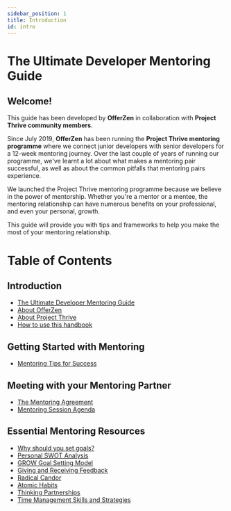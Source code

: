```yaml
---
sidebar_position: 1
title: Introduction
id: intro
---
```


# The Ultimate Developer Mentoring Guide

## Welcome!

This guide has been developed by **OfferZen** in collaboration with **Project Thrive community members**.&#x20;

Since July 2019, **OfferZen** has been running the **Project Thrive mentoring programme** where we connect junior developers with senior developers for a 12-week mentoring journey. Over the last couple of years of running our programme, we've learnt a lot about what makes a mentoring pair successful, as well as about the common pitfalls that mentoring pairs experience.

We launched the Project Thrive mentoring programme because we believe in the power of mentorship. Whether you're a mentor or a mentee, the mentoring relationship can have numerous benefits on your professional, and even your personal, growth.&#x20;

This guide will provide you with tips and frameworks to help you make the most of your mentoring relationship.


# Table of Contents

## Introduction

* [The Ultimate Developer Mentoring Guide](/intro.md)
* [About OfferZen](/intro/about-offerzen.md)
* [About Project Thrive](/intro/about-project-thrive.md) 
* [How to use this handbook](/intro/how-to-use-this-handbook.md)

## Getting Started with Mentoring

* [Mentoring Tips for Success](/getting-started-with-mentoring/mentoring-tips-for-success.md)

## Meeting with your Mentoring Partner

* [The Mentoring Agreement](/meeting-with-your-mentoring-partner/the-mentoring-agreement.md)
* [Mentoring Session Agenda](/meeting-with-your-mentoring-partner/mentoring-session-agenda.md)

## Essential Mentoring Resources

* [Why should you set goals?](/essential-mentoring-resources/why-should-you-set-goals.md)
* [Personal SWOT Analysis](/essential-mentoring-resources/personal-swot-analysis.md)
* [GROW Goal Setting Model](/essential-mentoring-resources/grow-goal-setting-model.md)
* [Giving and Receiving Feedback](/essential-mentoring-resources/giving-and-receiving-feedback/README.md)
* [Radical Candor](/essential-mentoring-resources/giving-and-receiving-feedback/radical-candor.md)
* [Atomic Habits](/essential-mentoring-resources/atomic-habits.md)
* [Thinking Partnerships](/essential-mentoring-resources/thinking-partnerships.md)
* [Time Management Skills and Strategies](/essential-mentoring-resources/time-management-skills-and-strategies.md)